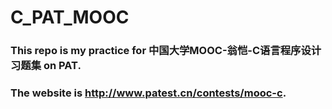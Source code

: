 # C_PAT_MOOC
### This repo is my practice for 中国大学MOOC-翁恺-C语言程序设计习题集 on PAT.
### The website is http://www.patest.cn/contests/mooc-c.

